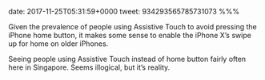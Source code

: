 date: 2017-11-25T05:31:59+0000
tweet: 934293565785731073
%%%

Given the prevalence of people using Assistive Touch to avoid pressing the iPhone home button, it makes some sense to enable the iPhone X’s swipe up for home on older iPhones.

Seeing people using Assistive Touch instead of home button fairly often here in Singapore. Seems illogical, but it’s reality.
